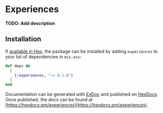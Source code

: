 # Experiences

**TODO: Add description**

## Installation

If [available in Hex](https://hex.pm/docs/publish), the package can be installed
by adding `experiences` to your list of dependencies in `mix.exs`:

```elixir
def deps do
  [
    {:experiences, "~> 0.1.0"}
  ]
end
```

Documentation can be generated with [ExDoc](https://github.com/elixir-lang/ex_doc)
and published on [HexDocs](https://hexdocs.pm). Once published, the docs can
be found at [https://hexdocs.pm/experiences](https://hexdocs.pm/experiences).

